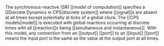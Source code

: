The synchronous-reactive (SR) [[model of computation]] specifies a [[Discrete Dynamics in CPS|discrete system]] where [[signal]]s are absent at all times except potentially at ticks of a global clock. The [[CPS models|model]] is executed with global reactions occurring at discrete times with all [[reaction]]s being [[simultaneous and instantaneous]]. With this model, any connection from an [[output]] [[port]] to an [[input]] [[port]] means the input port is the same as the value at the output port at all times.